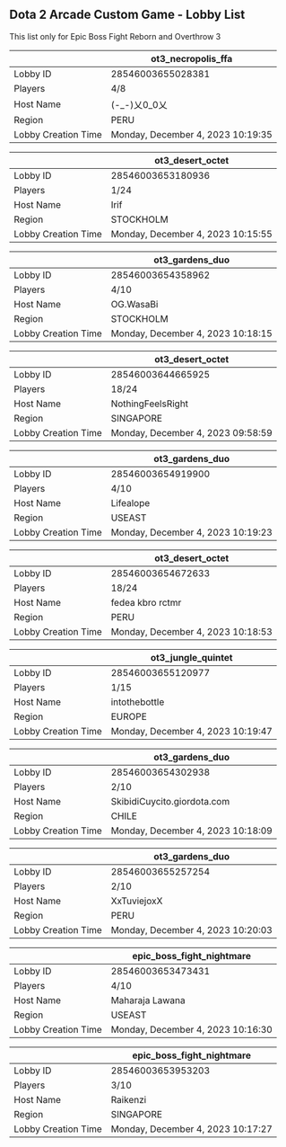 ## Dota 2 Arcade Custom Game - Lobby List

This list only for Epic Boss Fight Reborn and Overthrow 3

|  | ot3_necropolis_ffa |
| ------ | ------ |
| Lobby ID | 28546003655028381 |
| Players | 4/8 |
| Host Name | (-_-)乂0_0乂 |
| Region | PERU |
| Lobby Creation Time | Monday, December 4, 2023 10:19:35 |


|  | ot3_desert_octet |
| ------ | ------ |
| Lobby ID | 28546003653180936 |
| Players | 1/24 |
| Host Name | Irif |
| Region | STOCKHOLM |
| Lobby Creation Time | Monday, December 4, 2023 10:15:55 |


|  | ot3_gardens_duo |
| ------ | ------ |
| Lobby ID | 28546003654358962 |
| Players | 4/10 |
| Host Name | OG.WasaBi |
| Region | STOCKHOLM |
| Lobby Creation Time | Monday, December 4, 2023 10:18:15 |


|  | ot3_desert_octet |
| ------ | ------ |
| Lobby ID | 28546003644665925 |
| Players | 18/24 |
| Host Name | NothingFeelsRight |
| Region | SINGAPORE |
| Lobby Creation Time | Monday, December 4, 2023 09:58:59 |


|  | ot3_gardens_duo |
| ------ | ------ |
| Lobby ID | 28546003654919900 |
| Players | 4/10 |
| Host Name | Lifealope |
| Region | USEAST |
| Lobby Creation Time | Monday, December 4, 2023 10:19:23 |


|  | ot3_desert_octet |
| ------ | ------ |
| Lobby ID | 28546003654672633 |
| Players | 18/24 |
| Host Name | fedea kbro rctmr |
| Region | PERU |
| Lobby Creation Time | Monday, December 4, 2023 10:18:53 |


|  | ot3_jungle_quintet |
| ------ | ------ |
| Lobby ID | 28546003655120977 |
| Players | 1/15 |
| Host Name | intothebottle |
| Region | EUROPE |
| Lobby Creation Time | Monday, December 4, 2023 10:19:47 |


|  | ot3_gardens_duo |
| ------ | ------ |
| Lobby ID | 28546003654302938 |
| Players | 2/10 |
| Host Name | SkibidiCuycito.giordota.com |
| Region | CHILE |
| Lobby Creation Time | Monday, December 4, 2023 10:18:09 |


|  | ot3_gardens_duo |
| ------ | ------ |
| Lobby ID | 28546003655257254 |
| Players | 2/10 |
| Host Name | XxTuviejoxX |
| Region | PERU |
| Lobby Creation Time | Monday, December 4, 2023 10:20:03 |


|  | epic_boss_fight_nightmare |
| ------ | ------ |
| Lobby ID | 28546003653473431 |
| Players | 4/10 |
| Host Name | Maharaja Lawana |
| Region | USEAST |
| Lobby Creation Time | Monday, December 4, 2023 10:16:30 |


|  | epic_boss_fight_nightmare |
| ------ | ------ |
| Lobby ID | 28546003653953203 |
| Players | 3/10 |
| Host Name | Raikenzi |
| Region | SINGAPORE |
| Lobby Creation Time | Monday, December 4, 2023 10:17:27 |



